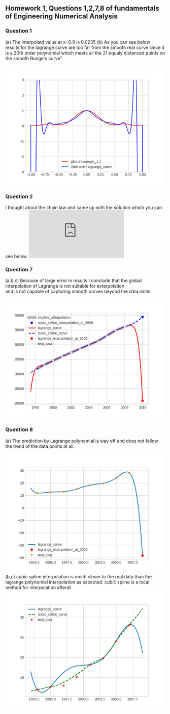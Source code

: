 ## Homework 1, Questions 1,2,7,8 of fundamentals of Engineering Numerical Analysis 
### Question 1 
(a) The interpolatd value at x=0.9 is 0.0235
(b) As you can see below results for the lagrange curve are too far from the
smooth real curve since it is a 20th order polynomial which meets all the 21
equaly distanced points on the smooth Runge's curve"

<img src="./1_b.png?raw=true" width="500">

### Question 2 
I thought about the chain law and came up with the solution which you can see
below.
![fig 1_b](https://latex.codecogs.com/gif.latex?%5Csum_%7Bk%3D0%7D%5E%7Bn%7D%5Cleft%20%28%20y_%7Bk%7D%5Csum_%7Bj%3D0%2Cj%5Cneq%20k%7D%5E%7Bn%7D%5Cleft%20%28%20%5Cdisplaystyle%20%5Cfrac%7B1%7D%7Bx_%7Bk%7D-x%7Bj%7D%7D%5Cprod_%7Bi%3D0%2Ci%5Cneq%20j%2C%20i%5Cneq%20k%7D%5E%7Bn%7D%5Cfrac%7Bx-x_%7Bi%7D%7D%7Bx_%7Bk%7D-x_%7Bi%7D%7D%20%5Cright%20%29%20%5Cright%20%29)

### Question 7 
(a,b,c) Becouse of large error in results I conclude that the global \
interpolation of Lagrange is not suitable for exterpolation \
and is not capable of capturing smooth curves beyond the data limits.

<img src="./7.png?raw=true" width="500">

### Question 8 
(a) The prediction by Lagrange polynomial is way off and does not fallow the
trend of the data points at all.

<img src="./8_a.png?raw=true" width="500">
(b,c) cubic spline interpolation is much closer to the real data than the
lagrange polynomial interpolation as expected. cubic spline is a local method
for interpolation afterall.

<img src="./8_bc.png?raw=true" width="500">
